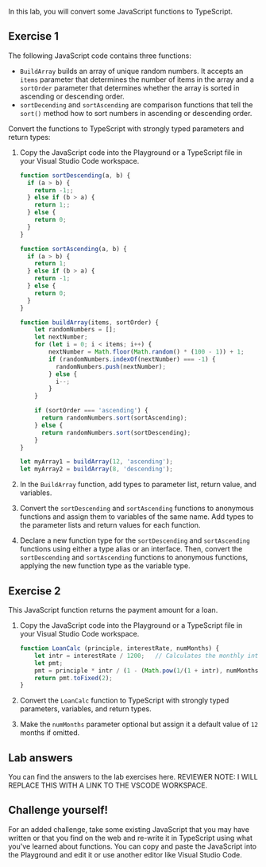 In this lab, you will convert some JavaScript functions to TypeScript.

## Exercise 1

The following JavaScript code contains three functions:

- `BuildArray` builds an array of unique random numbers. It accepts an `items` parameter that determines the number of items in the array and a `sortOrder` parameter that determines whether the array is sorted in ascending or descending order.
- `sortDecending` and `sortAscending` are comparison functions that tell the `sort()` method how to sort numbers in ascending or descending order.

Convert the functions to TypeScript with strongly typed parameters and return types:

1. Copy the JavaScript code into the Playground or a TypeScript file in your Visual Studio Code workspace.

   ```javascript
   function sortDescending(a, b) {
     if (a > b) {
       return -1;;
     } else if (b > a) {
       return 1;;
     } else {
       return 0;
     }
   }
   
   function sortAscending(a, b) {
     if (a > b) {
       return 1;
     } else if (b > a) {
       return -1;
     } else {
       return 0;
     }
   }
   
   function buildArray(items, sortOrder) {
       let randomNumbers = [];
       let nextNumber;
       for (let i = 0; i < items; i++) {
           nextNumber = Math.floor(Math.random() * (100 - 1)) + 1;
           if (randomNumbers.indexOf(nextNumber) === -1) {
             randomNumbers.push(nextNumber);
           } else {
             i--;
           }
       }
   
       if (sortOrder === 'ascending') {
         return randomNumbers.sort(sortAscending);
       } else {
         return randomNumbers.sort(sortDescending);
       }
   }
   
   let myArray1 = buildArray(12, 'ascending');
   let myArray2 = buildArray(8, 'descending');
   
   ```

2. In the `BuildArray` function, add types to parameter list, return value, and variables.
3. Convert the `sortDescending` and `sortAscending` functions to anonymous functions and assign them to variables of the same name. Add types to the parameter lists and return values for each function.
4. Declare a new function type for the `sortDescending` and `sortAscending` functions using either a type alias or an interface. Then, convert the `sortDescending` and `sortAscending` functions to anonymous functions, applying the new function type as the variable type.

## Exercise 2

This JavaScript function returns the payment amount for a loan.

1. Copy the JavaScript code into the Playground or a TypeScript file in your Visual Studio Code workspace.

   ```typescript
   function LoanCalc (principle, interestRate, numMonths) {
       let intr = interestRate / 1200;   // Calculates the monthly interest rate
       let pmt;
       pmt = principle * intr / (1 - (Math.pow(1/(1 + intr), numMonths)));
       return pmt.toFixed(2);
   }
   
   ```

2. Convert the `LoanCalc` function to TypeScript with strongly typed parameters, variables, and return types.
3. Make the `numMonths` parameter optional but assign it a default value of `12` months if omitted.

## Lab answers

You can find the answers to the lab exercises here. REVIEWER NOTE: I WILL REPLACE THIS WITH A LINK TO THE VSCODE WORKSPACE.

## Challenge yourself!

For an added challenge, take some existing JavaScript that you may have written or that you find on the web and re-write it in TypeScript using what you've learned about functions. You can copy and paste the JavaScript into the Playground and edit it or use another editor like Visual Studio Code.

